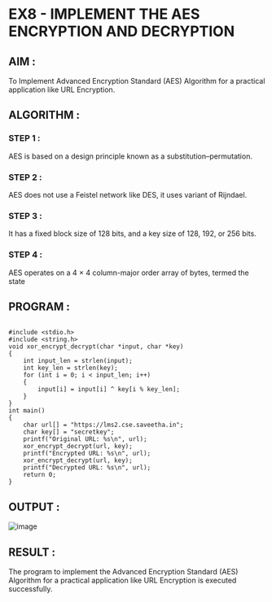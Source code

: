 # EX8 - IMPLEMENT THE AES ENCRYPTION AND DECRYPTION
## AIM :
  To Implement Advanced Encryption Standard (AES) Algorithm for a practical application like URL Encryption.

## ALGORITHM : 
### STEP 1 :
AES is based on a design principle known as a substitution–permutation. 
### STEP 2 :
AES does not use a Feistel network like DES, it uses variant of Rijndael. 
### STEP 3 :
It has a fixed block size of 128 bits, and a key size of 128, 192, or 256 bits. 
### STEP 4 :
AES operates on a 4 × 4 column-major order array of bytes, termed the state

## PROGRAM : 
```

#include <stdio.h>
#include <string.h>
void xor_encrypt_decrypt(char *input, char *key)
{
    int input_len = strlen(input);
    int key_len = strlen(key);
    for (int i = 0; i < input_len; i++) 
    {
        input[i] = input[i] ^ key[i % key_len]; 
    }
}
int main()
{
    char url[] = "https://lms2.cse.saveetha.in";
    char key[] = "secretkey"; 
    printf("Original URL: %s\n", url);
    xor_encrypt_decrypt(url, key);
    printf("Encrypted URL: %s\n", url);
    xor_encrypt_decrypt(url, key);
    printf("Decrypted URL: %s\n", url);
    return 0;
}
```
## OUTPUT :
![image](https://github.com/user-attachments/assets/aad3b476-00c1-4eff-9c41-166d70a0a2ac)

## RESULT : 
The program to implement the  Advanced Encryption Standard (AES) Algorithm for a practical application like URL Encryption is executed successfully.
